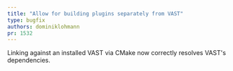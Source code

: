 ```yaml
---
title: "Allow for building plugins separately from VAST"
type: bugfix
authors: dominiklohmann
pr: 1532
---
```


Linking against an installed VAST via CMake now correctly resolves VAST's
dependencies.
